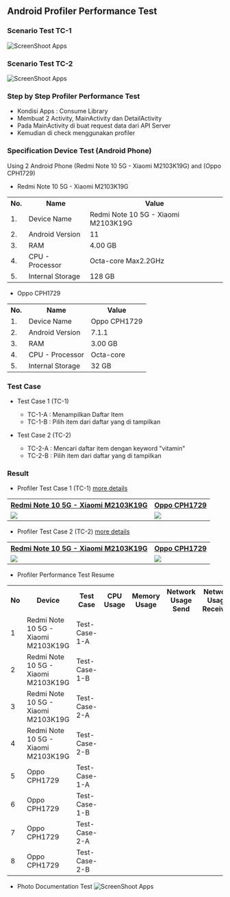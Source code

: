 ## Android Profiler Performance Test

### Scenario Test TC-1
![ScreenShoot Apps](https://raw.githubusercontent.com/amirisback/nutrition-framework/master/docs/scenario-test/scenario-test-1.png?raw=true)

### Scenario Test TC-2
![ScreenShoot Apps](https://raw.githubusercontent.com/amirisback/nutrition-framework/master/docs/scenario-test/scenario-test-2.png?raw=true)

### Step by Step Profiler Performance Test
- Kondisi Apps : Consume Library
- Membuat 2 Activity, MainActivity dan DetailActivity
- Pada MainActivity di buat request data dari API Server
- Kemudian di check menggunakan profiler

### Specification Device Test (Android Phone)
Using 2 Android Phone (Redmi Note 10 5G - Xiaomi M2103K19G) and (Oppo CPH1729)

- Redmi Note 10 5G - Xiaomi M2103K19G
<table>
    <tr>
        <th>No.</th>
        <th>Name</th>
        <th>Value</th>
    </tr>
    <tr>
        <td>1.</td>
        <td>Device Name</td>
        <td>Redmi Note 10 5G - Xiaomi M2103K19G</td>
    </tr>
    <tr>
        <td>2.</td>
        <td>Android Version</td>
        <td>11</td>
    </tr>
    <tr>
        <td>3.</td>
        <td>RAM</td>
        <td>4.00 GB</td>
    </tr>
    <tr>
        <td>4.</td>
        <td>CPU - Processor</td>
        <td>Octa-core Max2.2GHz</td>
    </tr>
    <tr>
        <td>5.</td>
        <td>Internal Storage</td>
        <td>128 GB</td>
    </tr>
</table>

- Oppo CPH1729

<table>
    <tr>
        <th>No.</th>
        <th>Name</th>
        <th>Value</th>
    </tr>
    <tr>
        <td>1.</td>
        <td>Device Name</td>
        <td>Oppo CPH1729</td>
    </tr>
    <tr>
        <td>2.</td>
        <td>Android Version</td>
        <td>7.1.1</td>
    </tr>
    <tr>
        <td>3.</td>
        <td>RAM</td>
        <td>3.00 GB</td>
    </tr>
    <tr>
        <td>4.</td>
        <td>CPU - Processor</td>
        <td>Octa-core</td>
    </tr>
    <tr>
        <td>5.</td>
        <td>Internal Storage</td>
        <td>32 GB</td>
    </tr>
</table>

### Test Case

- Test Case 1 (TC-1)
    - TC-1-A : Menampilkan Daftar Item
    - TC-1-B : Pilih item dari daftar yang di tampilkan

- Test Case 2 (TC-2)
    - TC-2-A : Mencari daftar item dengan keyword "vitamin"
    - TC-2-B : Pilih item dari daftar yang di tampilkan

### Result

- Profiler Test Case 1 (TC-1) [more details](https://github.com/amirisback/nutrition-framework/tree/master/docs/scenario-test/result-profiler-test-case-1)

<table>
    <tr>
        <th><a href="https://github.com/amirisback/nutrition-framework/tree/master/docs/scenario-test/result-profiler-test-case-1/redmi-note-10-5G">Redmi Note 10 5G - Xiaomi M2103K19G</a></th>
        <th><a href="https://github.com/amirisback/nutrition-framework/tree/master/docs/scenario-test/result-profiler-test-case-1/oppo-CPH1729">Oppo CPH1729</a></th>
    </tr>
    <tr>
        <td><img src="https://raw.githubusercontent.com/amirisback/nutrition-framework/master/docs/scenario-test/result-profiler-test-case-1/redmi-note-10-5G/test-case-1-all-general.png"></td>
        <td><img src="https://raw.githubusercontent.com/amirisback/nutrition-framework/master/docs/scenario-test/result-profiler-test-case-1/oppo-CPH1729/test-case-1-all-general.png"></td>
    </tr>
</table>

- Profiler Test Case 2 (TC-2) [more details](https://github.com/amirisback/nutrition-framework/tree/master/docs/scenario-test/result-profiler-test-case-2)

<table>
    <tr>
        <th><a href="https://github.com/amirisback/nutrition-framework/tree/master/docs/scenario-test/result-profiler-test-case-2/redmi-note-10-5G">Redmi Note 10 5G - Xiaomi M2103K19G</a></th>
        <th><a href="https://github.com/amirisback/nutrition-framework/tree/master/docs/scenario-test/result-profiler-test-case-2/oppo-CPH1729">Oppo CPH1729</a></th>
    </tr>
    <tr>
        <td><img src="https://raw.githubusercontent.com/amirisback/nutrition-framework/master/docs/scenario-test/result-profiler-test-case-2/redmi-note-10-5G/test-case-2-all-general.png"></td>
        <td><img src="https://raw.githubusercontent.com/amirisback/nutrition-framework/master/docs/scenario-test/result-profiler-test-case-2/oppo-CPH1729/test-case-2-all-general.png"></td>
    </tr>
</table>

- Profiler Performance Test Resume
<table>
	<tr>
        <th>No</th>
        <th>Device</th>
        <th>Test Case</th>
        <th>CPU Usage</th>
        <th>Memory Usage</th>
        <th>Network Usage Send</th>
        <th>Network Usage Received</th>
        <th>Energy Usage</th>
        <th>Execution Time</th>
    </tr>
    <tr>
        <td>1</td> <!-- No -->
        <td>Redmi Note 10 5G - Xiaomi M2103K19G</td> <!-- Device -->
        <td>Test-Case-1-A</td> <!-- Test Case -->
        <td></td> <!-- CPU Usage -->
        <td></td> <!-- Memory Usage -->
        <td></td> <!-- Network Usage Send -->
        <td></td> <!-- Network Usage Received -->
        <td></td> <!-- Energy Usage -->
        <td></td> <!-- Execution Time -->
    </tr>
    <tr>
        <td>2</td> <!-- No -->
        <td>Redmi Note 10 5G - Xiaomi M2103K19G</td> <!-- Device -->
        <td>Test-Case-1-B</td> <!-- Test Case -->
        <td></td> <!-- CPU Usage -->
        <td></td> <!-- Memory Usage -->
        <td></td> <!-- Network Usage Send -->
        <td></td> <!-- Network Usage Received -->
        <td></td> <!-- Energy Usage -->
        <td></td> <!-- Execution Time -->
    </tr>
    <tr>
        <td>3</td> <!-- No -->
        <td>Redmi Note 10 5G - Xiaomi M2103K19G</td> <!-- Device -->
        <td>Test-Case-2-A</td> <!-- Test Case -->
        <td></td> <!-- CPU Usage -->
        <td></td> <!-- Memory Usage -->
        <td></td> <!-- Network Usage Send -->
        <td></td> <!-- Network Usage Received -->
        <td></td> <!-- Energy Usage -->
        <td></td> <!-- Execution Time -->
    </tr>
    <tr>
        <td>4</td> <!-- No -->
        <td>Redmi Note 10 5G - Xiaomi M2103K19G</td> <!-- Device -->
        <td>Test-Case-2-B</td> <!-- Test Case -->
        <td></td> <!-- CPU Usage -->
        <td></td> <!-- Memory Usage -->
        <td></td> <!-- Network Usage Send -->
        <td></td> <!-- Network Usage Received -->
        <td></td> <!-- Energy Usage -->
        <td></td> <!-- Execution Time -->
    </tr>
    <tr>
        <td>5</td> <!-- No -->
        <td>Oppo CPH1729</td> <!-- Device -->
        <td>Test-Case-1-A</td> <!-- Test Case -->
        <td></td> <!-- CPU Usage -->
        <td></td> <!-- Memory Usage -->
        <td></td> <!-- Network Usage Send -->
        <td></td> <!-- Network Usage Received -->
        <td></td> <!-- Energy Usage -->
        <td></td> <!-- Execution Time -->
    </tr>
    <tr>
        <td>6</td> <!-- No -->
        <td>Oppo CPH1729</td> <!-- Device -->
        <td>Test-Case-1-B</td> <!-- Test Case -->
        <td></td> <!-- CPU Usage -->
        <td></td> <!-- Memory Usage -->
        <td></td> <!-- Network Usage Send -->
        <td></td> <!-- Network Usage Received -->
        <td></td> <!-- Energy Usage -->
        <td></td> <!-- Execution Time -->
    </tr>
    <tr>
        <td>7</td> <!-- No -->
        <td>Oppo CPH1729</td> <!-- Device -->
        <td>Test-Case-2-A</td> <!-- Test Case -->
        <td></td> <!-- CPU Usage -->
        <td></td> <!-- Memory Usage -->
        <td></td> <!-- Network Usage Send -->
        <td></td> <!-- Network Usage Received -->
        <td></td> <!-- Energy Usage -->
        <td></td> <!-- Execution Time -->
    </tr>
    <tr>
        <td>8</td> <!-- No -->
        <td>Oppo CPH1729</td> <!-- Device -->
        <td>Test-Case-2-B</td> <!-- Test Case -->
        <td></td> <!-- CPU Usage -->
        <td></td> <!-- Memory Usage -->
        <td></td> <!-- Network Usage Send -->
        <td></td> <!-- Network Usage Received -->
        <td></td> <!-- Energy Usage -->
        <td></td> <!-- Execution Time -->
    </tr>
</table>

- Photo Documentation Test
![ScreenShoot Apps](https://raw.githubusercontent.com/amirisback/nutrition-framework/master/docs/scenario-test/doing-testing.jpeg?raw=true)
